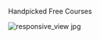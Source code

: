 Handpicked Free Courses

![responsive_view jpg](https://user-images.githubusercontent.com/83178809/154023422-2fc5906a-7682-46ca-91de-c1600e519dc1.png)

